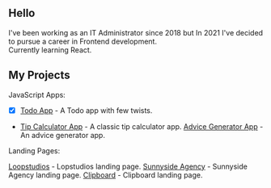 ## Hello 

I've been working as an IT Administrator since 2018 but In 2021 I've decided to pursue a career in Frontend development.
<br />
Currently learning React.

## My Projects

JavaScript Apps:

- [x] [Todo App](https://radoslawlagan.github.io/Todo-app/) - A Todo app with few twists.
* [Tip Calculator App](https://radoslawlagan.github.io/Tip-calculator-app/) - A classic tip calculator app.
[Advice Generator App](https://radoslawlagan.github.io/Advice-generator-app/) - An advice generator app.

Landing Pages:

[Loopstudios](https://radoslawlagan.github.io/Loopstudios-landing-page/) - Lopstudios landing page.
[Sunnyside Agency](https://radoslawlagan.github.io/Sunnyside-agency-landing-page/) - Sunnyside Agency landing page.
[Clipboard](https://radoslawlagan.github.io/Clipboard-landing-page/) - Clipboard landing page.
